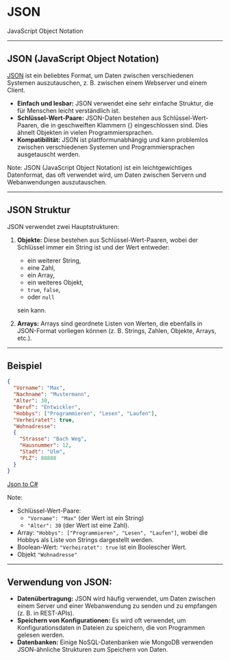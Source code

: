 # JSON

JavaScript Object Notation

---

<!-- .slide: class="left" -->
## JSON (JavaScript Object Notation)

[JSON](https://www.json.org/json-de.html) ist ein beliebtes Format, um Daten zwischen verschiedenen Systemen auszutauschen, z. B. zwischen einem Webserver und einem Client.

* **Einfach und lesbar:** JSON verwendet eine sehr einfache Struktur, die für Menschen leicht verständlich ist.
* **Schlüssel-Wert-Paare:** JSON-Daten bestehen aus Schlüssel-Wert-Paaren, die in geschweiften Klammern {} eingeschlossen sind. Dies ähnelt Objekten in vielen Programmiersprachen.
* **Kompatibilität:** JSON ist plattformunabhängig und kann problemlos zwischen verschiedenen Systemen und Programmiersprachen ausgetauscht werden.

Note: JSON (JavaScript Object Notation) ist ein leichtgewichtiges Datenformat, das oft verwendet wird, um Daten zwischen Servern und Webanwendungen auszutauschen.

---

<!-- .slide: class="left" -->
## JSON Struktur

JSON verwendet zwei Hauptstrukturen:

1. **Objekte:** Diese bestehen aus Schlüssel-Wert-Paaren, wobei der Schlüssel immer ein String ist und der Wert entweder:
   * ein weiterer String, 
   * eine Zahl, 
   * ein Array, 
   * ein weiteres Objekt, 
   * `true`, `false`, 
   * oder `null` 
  
    sein kann.

2. **Arrays:** Arrays sind geordnete Listen von Werten, die ebenfalls in JSON-Format vorliegen können (z. B. Strings, Zahlen, Objekte, Arrays, etc.).

---

<!-- .slide: class="left" -->
## Beispiel

```json
{
  "Vorname": "Max",
  "Nachname": "Mustermann",
  "Alter": 30,
  "Beruf": "Entwickler",
  "Hobbys": ["Programmieren", "Lesen", "Laufen"],
  "Verheiratet": true,
  "Wohnadresse":
  {
    "Strasse": "Bach Weg",
    "Hausnummer": 12,
    "Stadt": "Ulm",
    "PLZ": 88888
  }
}
```

[Json to C#](http://json2csharp.com/)

Note:
* Schlüssel-Wert-Paare: 
  * `"Vorname": "Max"` (der Wert ist ein String) 
  * `"Alter": 30` (der Wert ist eine Zahl).
* Array: `"Hobbys": ["Programmieren", "Lesen", "Laufen"]`, wobei die Hobbys als Liste von Strings dargestellt werden.
* Boolean-Wert: `"Verheiratet": true` ist ein Boolescher Wert.
* Objekt `"Wohnadresse"`


---

<!-- .slide: class="left" -->
## Verwendung von JSON:

* **Datenübertragung:** JSON wird häufig verwendet, um Daten zwischen einem Server und einer Webanwendung zu senden und zu empfangen (z. B. in REST-APIs).
* **Speichern von Konfigurationen:** Es wird oft verwendet, um Konfigurationsdaten in Dateien zu speichern, die von Programmen gelesen werden.
* **Datenbanken:** Einige NoSQL-Datenbanken wie MongoDB verwenden JSON-ähnliche Strukturen zum Speichern von Daten.


